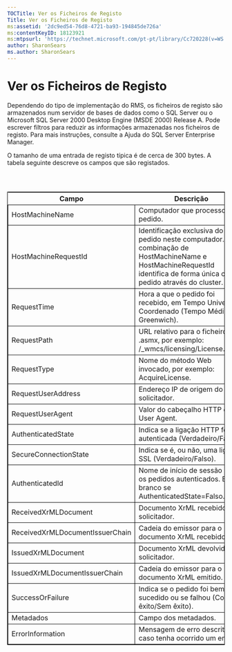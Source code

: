 ```yaml
---
TOCTitle: Ver os Ficheiros de Registo
Title: Ver os Ficheiros de Registo
ms:assetid: '2dc9ed54-76d8-4721-ba93-194845de726a'
ms:contentKeyID: 18123921
ms:mtpsurl: 'https://technet.microsoft.com/pt-pt/library/Cc720228(v=WS.10)'
author: SharonSears
ms.author: SharonSears
---
```


Ver os Ficheiros de Registo
===========================

Dependendo do tipo de implementação do RMS, os ficheiros de registo são armazenados num servidor de bases de dados como o SQL Server ou o Microsoft SQL Server 2000 Desktop Engine (MSDE 2000) Release A. Pode escrever filtros para reduzir as informações armazenadas nos ficheiros de registo. Para mais instruções, consulte a Ajuda do SQL Server Enterprise Manager.

O tamanho de uma entrada de registo típica é de cerca de 300 bytes. A tabela seguinte descreve os campos que são registados.

###  

 
<table style="border:1px solid black;">
<colgroup>
<col width="50%" />
<col width="50%" />
</colgroup>
<thead>
<tr class="header">
<th>Campo</th>
<th>Descrição</th>
</tr>
</thead>
<tbody>
<tr class="odd">
<td style="border:1px solid black;">HostMachineName</td>
<td style="border:1px solid black;">Computador que processou o pedido.</td>
</tr>
<tr class="even">
<td style="border:1px solid black;">HostMachineRequestId</td>
<td style="border:1px solid black;">Identificação exclusiva do pedido neste computador. A combinação de HostMachineName e HostMachineRequestId identifica de forma única o pedido através do cluster.</td>
</tr>
<tr class="odd">
<td style="border:1px solid black;">RequestTime</td>
<td style="border:1px solid black;">Hora a que o pedido foi recebido, em Tempo Universal Coordenado (Tempo Médio de Greenwich).</td>
</tr>
<tr class="even">
<td style="border:1px solid black;">RequestPath</td>
<td style="border:1px solid black;">URL relativo para o ficheiro .asmx, por exemplo: /_wmcs/licensing/License.asmx.</td>
</tr>
<tr class="odd">
<td style="border:1px solid black;">RequestType</td>
<td style="border:1px solid black;">Nome do método Web invocado, por exemplo: AcquireLicense.</td>
</tr>
<tr class="even">
<td style="border:1px solid black;">RequestUserAddress</td>
<td style="border:1px solid black;">Endereço IP de origem do solicitador.</td>
</tr>
<tr class="odd">
<td style="border:1px solid black;">RequestUserAgent</td>
<td style="border:1px solid black;">Valor do cabeçalho HTTP do User Agent.</td>
</tr>
<tr class="even">
<td style="border:1px solid black;">AuthenticatedState</td>
<td style="border:1px solid black;">Indica se a ligação HTTP foi autenticada (Verdadeiro/Falso).</td>
</tr>
<tr class="odd">
<td style="border:1px solid black;">SecureConnectionState</td>
<td style="border:1px solid black;">Indica se é, ou não, uma ligação SSL (Verdadeiro/Falso).</td>
</tr>
<tr class="even">
<td style="border:1px solid black;">AuthenticatedId</td>
<td style="border:1px solid black;">Nome de início de sessão para os pedidos autenticados. Em branco se AuthenticatedState=Falso.</td>
</tr>
<tr class="odd">
<td style="border:1px solid black;">ReceivedXrMLDocument</td>
<td style="border:1px solid black;">Documento XrML recebido do solicitador.</td>
</tr>
<tr class="even">
<td style="border:1px solid black;">ReceivedXrMLDocumentIssuerChain</td>
<td style="border:1px solid black;">Cadeia do emissor para o documento XrML recebido.</td>
</tr>
<tr class="odd">
<td style="border:1px solid black;">IssuedXrMLDocument</td>
<td style="border:1px solid black;">Documento XrML devolvido ao solicitador.</td>
</tr>
<tr class="even">
<td style="border:1px solid black;">IssuedXrMLDocumentIssuerChain</td>
<td style="border:1px solid black;">Cadeia do emissor para o documento XrML emitido.</td>
</tr>
<tr class="odd">
<td style="border:1px solid black;">SuccessOrFailure</td>
<td style="border:1px solid black;">Indica se o pedido foi bem sucedido ou se falhou (Com êxito/Sem êxito).</td>
</tr>
<tr class="even">
<td style="border:1px solid black;">Metadados</td>
<td style="border:1px solid black;">Campo dos metadados.</td>
</tr>
<tr class="odd">
<td style="border:1px solid black;">ErrorInformation</td>
<td style="border:1px solid black;">Mensagem de erro descritiva, caso tenha ocorrido um erro.</td>
</tr>
</tbody>
</table>
